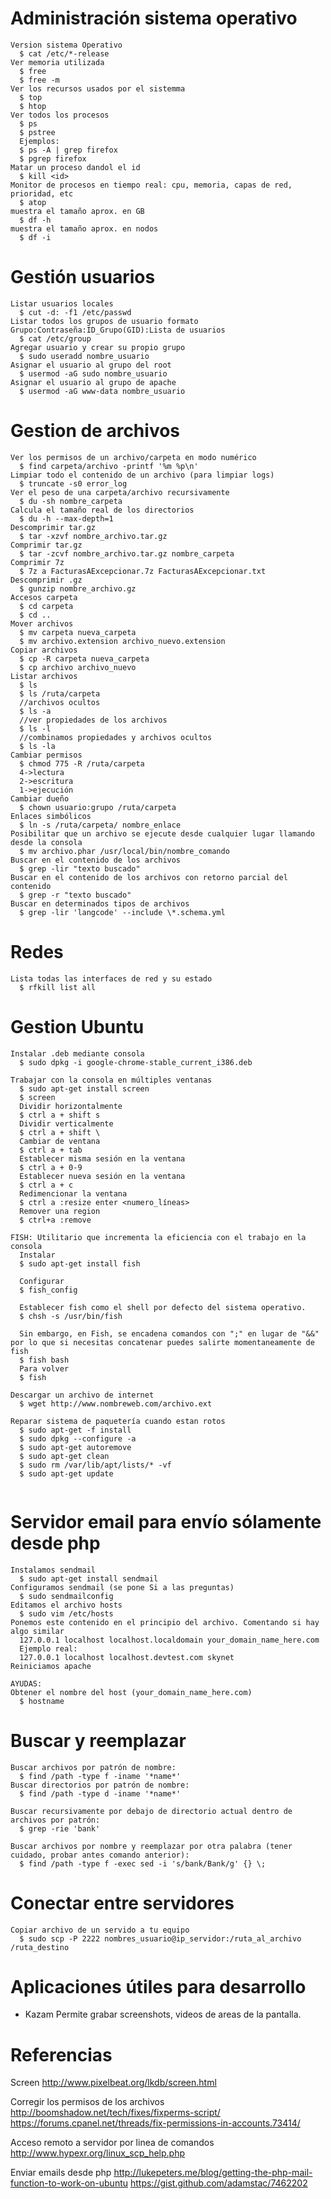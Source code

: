 Administración sistema operativo
===
```
Version sistema Operativo
  $ cat /etc/*-release
Ver memoria utilizada
  $ free
  $ free -m
Ver los recursos usados por el sistemma
  $ top
  $ htop
Ver todos los procesos
  $ ps
  $ pstree
  Ejemplos:
  $ ps -A | grep firefox
  $ pgrep firefox
Matar un proceso dandol el id
  $ kill <id>
Monitor de procesos en tiempo real: cpu, memoria, capas de red, prioridad, etc
  $ atop
muestra el tamaño aprox. en GB
  $ df -h 
muestra el tamaño aprox. en nodos
  $ df -i

```

Gestión usuarios
===
```
Listar usuarios locales
  $ cut -d: -f1 /etc/passwd
Listar todos los grupos de usuario formato Grupo:Contraseña:ID_Grupo(GID):Lista de usuarios
  $ cat /etc/group
Agregar usuario y crear su propio grupo
  $ sudo useradd nombre_usuario
Asignar el usuario al grupo del root
  $ usermod -aG sudo nombre_usuario
Asignar el usuario al grupo de apache
  $ usermod -aG www-data nombre_usuario
```

Gestion de archivos
===
```
Ver los permisos de un archivo/carpeta en modo numérico
  $ find carpeta/archivo -printf '%m %p\n'
Limpiar todo el contenido de un archivo (para limpiar logs)
  $ truncate -s0 error_log
Ver el peso de una carpeta/archivo recursivamente
  $ du -sh nombre_carpeta
Calcula el tamaño real de los directorios
  $ du -h --max-depth=1
Descomprimir tar.gz
  $ tar -xzvf nombre_archivo.tar.gz
Comprimir tar.gz
  $ tar -zcvf nombre_archivo.tar.gz nombre_carpeta
Comprimir 7z
  $ 7z a FacturasAExcepcionar.7z FacturasAExcepcionar.txt
Descomprimir .gz
  $ gunzip nombre_archivo.gz
Accesos carpeta
  $ cd carpeta
  $ cd ..
Mover archivos
  $ mv carpeta nueva_carpeta
  $ mv archivo.extension archivo_nuevo.extension
Copiar archivos
  $ cp -R carpeta nueva_carpeta
  $ cp archivo archivo_nuevo
Listar archivos
  $ ls
  $ ls /ruta/carpeta
  //archivos ocultos
  $ ls -a
  //ver propiedades de los archivos
  $ ls -l
  //combinamos propiedades y archivos ocultos
  $ ls -la
Cambiar permisos
  $ chmod 775 -R /ruta/carpeta
  4->lectura
  2->escritura
  1->ejecución
Cambiar dueño
  $ chown usuario:grupo /ruta/carpeta
Enlaces simbólicos
  $ ln -s /ruta/carpeta/ nombre_enlace
Posibilitar que un archivo se ejecute desde cualquier lugar llamando desde la consola
  $ mv archivo.phar /usr/local/bin/nombre_comando
Buscar en el contenido de los archivos
  $ grep -lir "texto buscado"
Buscar en el contenido de los archivos con retorno parcial del contenido
  $ grep -r "texto buscado"
Buscar en determinados tipos de archivos
  $ grep -lir 'langcode' --include \*.schema.yml  
```
Redes
===
```
Lista todas las interfaces de red y su estado
  $ rfkill list all
```

Gestion Ubuntu
===
```
Instalar .deb mediante consola
  $ sudo dpkg -i google-chrome-stable_current_i386.deb
  
Trabajar con la consola en múltiples ventanas
  $ sudo apt-get install screen
  $ screen
  Dividir horizontalmente
  $ ctrl a + shift s
  Dividir verticalmente
  $ ctrl a + shift \
  Cambiar de ventana
  $ ctrl a + tab
  Establecer misma sesión en la ventana
  $ ctrl a + 0-9
  Establecer nueva sesión en la ventana
  $ ctrl a + c
  Redimencionar la ventana
  $ ctrl a :resize enter <numero_líneas>
  Remover una region
  $ ctrl+a :remove

FISH: Utilitario que incrementa la eficiencia con el trabajo en la consola
  Instalar
  $ sudo apt-get install fish
  
  Configurar
  $ fish_config
  
  Establecer fish como el shell por defecto del sistema operativo.
  $ chsh -s /usr/bin/fish
  
  Sin embargo, en Fish, se encadena comandos con ";" en lugar de "&&" por lo que si necesitas concatenar puedes salirte momentaneamente de fish
  $ fish bash
  Para volver
  $ fish

Descargar un archivo de internet
  $ wget http://www.nombreweb.com/archivo.ext
  
Reparar sistema de paquetería cuando estan rotos
  $ sudo apt-get -f install
  $ sudo dpkg --configure -a
  $ sudo apt-get autoremove
  $ sudo apt-get clean
  $ sudo rm /var/lib/apt/lists/* -vf
  $ sudo apt-get update
  
```

Servidor email para envío sólamente desde php
===
```
Instalamos sendmail
  $ sudo apt-get install sendmail
Configuramos sendmail (se pone Si a las preguntas)
  $ sudo sendmailconfig
Editamos el archivo hosts
  $ sudo vim /etc/hosts
Ponemos este contenido en el principio del archivo. Comentando si hay algo similar
  127.0.0.1 localhost localhost.localdomain your_domain_name_here.com
  Ejemplo real:
  127.0.0.1 localhost localhost.devtest.com skynet
Reiniciamos apache  

AYUDAS:  
Obtener el nombre del host (your_domain_name_here.com)
  $ hostname

```


Buscar y reemplazar
===
```
Buscar archivos por patrón de nombre:
  $ find /path -type f -iname '*name*'
Buscar directorios por patrón de nombre:
  $ find /path -type d -iname '*name*'

Buscar recursivamente por debajo de directorio actual dentro de archivos por patrón:
  $ grep -rie 'bank'

Buscar archivos por nombre y reemplazar por otra palabra (tener cuidado, probar antes comando anterior):
  $ find /path -type f -exec sed -i 's/bank/Bank/g' {} \;

```

Conectar entre servidores
===
```
Copiar archivo de un servido a tu equipo  
  $ sudo scp -P 2222 nombres_usuario@ip_servidor:/ruta_al_archivo /ruta_destino
```

Aplicaciones útiles para desarrollo
===
- Kazam
Permite grabar screenshots, videos de areas de la pantalla.




Referencias
===
Screen
http://www.pixelbeat.org/lkdb/screen.html

Corregir los permisos de los archivos
http://boomshadow.net/tech/fixes/fixperms-script/
https://forums.cpanel.net/threads/fix-permissions-in-accounts.73414/

Acceso remoto a servidor por linea de comandos
http://www.hypexr.org/linux_scp_help.php

Enviar emails desde php
http://lukepeters.me/blog/getting-the-php-mail-function-to-work-on-ubuntu
https://gist.github.com/adamstac/7462202
